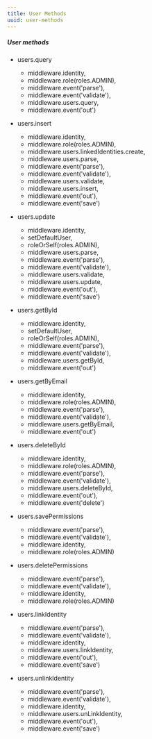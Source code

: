 ```yaml
---
title: User Methods
uuid: user-methods
---
```


##### User methods

* users.query
    * middleware.identity,
    * middleware.role(roles.ADMIN),
    * middleware.event('parse'),
    * middleware.event('validate'),
    * middleware.users.query,
    * middleware.event('out')

* users.insert
    * middleware.identity,
    * middleware.role(roles.ADMIN),
    * middleware.users.linkedIdentities.create,
    * middleware.users.parse,
    * middleware.event('parse'),
    * middleware.event('validate'),
    * middleware.users.validate,
    * middleware.users.insert,
    * middleware.event('out'),
    * middleware.event('save')

* users.update
    * middleware.identity,
    * setDefaultUser,
    * roleOrSelf(roles.ADMIN),
    * middleware.users.parse,
    * middleware.event('parse'),
    * middleware.event('validate'),
    * middleware.users.validate,
    * middleware.users.update,
    * middleware.event('out'),
    * middleware.event('save')

* users.getById
    * middleware.identity,
    * setDefaultUser,
    * roleOrSelf(roles.ADMIN),
    * middleware.event('parse'),
    * middleware.event('validate'),
    * middleware.users.getById,
    * middleware.event('out')

* users.getByEmail
    * middleware.identity,
    * middleware.role(roles.ADMIN),
    * middleware.event('parse'),
    * middleware.event('validate'),
    * middleware.users.getByEmail,
    * middleware.event('out')

* users.deleteById
    * middleware.identity,
    * middleware.role(roles.ADMIN),
    * middleware.event('parse'),
    * middleware.event('validate'),
    * middleware.users.deleteById,
    * middleware.event('out'),
    * middleware.event('delete')

* users.savePermissions
    * middleware.event('parse'),
    * middleware.event('validate'),
    * middleware.identity,
    * middleware.role(roles.ADMIN)

* users.deletePermissions
    * middleware.event('parse'),
    * middleware.event('validate'),
    * middleware.identity,
    * middleware.role(roles.ADMIN)

* users.linkIdentity
    * middleware.event('parse'),
    * middleware.event('validate'),
    * middleware.identity,
    * middleware.users.linkIdentity,
    * middleware.event('out'),
    * middleware.event('save')

* users.unlinkIdentity
    * middleware.event('parse'),
    * middleware.event('validate'),
    * middleware.identity,
    * middleware.users.unLinkIdentity,
    * middleware.event('out'),
    * middleware.event('save')